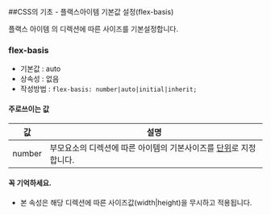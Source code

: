##CSS의 기초 - 플랙스아이템 기본값 설정(flex-basis)

플랙스 아이템 의 디렉션에 따른 사이즈를 기본설정합니다.

### flex-basis
- 기본값 : auto
- 상속성 : 없음
- 작성방법 : `flex-basis: number|auto|initial|inherit;`

#### 주로쓰이는 값
값 | 설명
---| ----
number | 부모요소의 디렉션에 따른 아이템의 기본사이즈를 [단위]()로 지정합니다.


#### 꼭 기억하세요.
- 본 속성은 해당 디렉션에 따른 사이즈값(width|height)을 무시하고 적용됩니다.